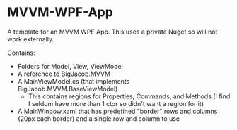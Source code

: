 # MVVM-WPF-App
A template for an MVVM WPF App. This uses a private Nuget so will not work externally.

Contains:
- Folders for Model, View, ViewModel
- A reference to BigJacob.MVVM
- A MainViewModel.cs (that implements BigJacob.MVVM.BaseViewModel)
  - This contains regions for Properties, Commands, and Methods (I find I seldom have more than 1 ctor so didn't want a region for it)
- A MainWindow.xaml that has predefined "border" rows and columns (20px each border) and a single row and column to use
